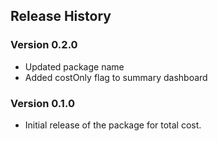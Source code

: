 ## Release History

### Version 0.2.0

* Updated package name
* Added costOnly flag to summary dashboard

### Version 0.1.0

* Initial release of the package for total cost.